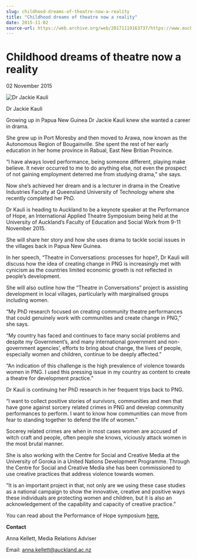 ```yaml
---
slug: childhood-dreams-of-theatre-now-a-reality
title: "Childhood dreams of theatre now a reality"
date: 2015-11-02
source-url: https://web.archive.org/web/20171119163737/https://www.auckland.ac.nz/en/about/news-events-and-notices/news/news-2015/10/childhood-dreams-of-theatre-now-a-reality-.html
---
```

Childhood dreams of theatre now a reality
=========================================

02 November 2015

![Dr Jackie Kauli](https://www.auckland.ac.nz/en/about/news-events-and-notices/news/news-2015/10/childhood-dreams-of-theatre-now-a-reality-/_jcr_content/par/textimage/image.img.jpg/1453347413056.jpg "Dr Jackie Kauli")

Dr Jackie Kauli

Growing up in Papua New Guinea Dr Jackie Kauli knew she wanted a career in drama.

She grew up in Port Moresby and then moved to Arawa, now known as the Autonomous Region of Bougainville. She spent the rest of her early education in her home province in Rabual, East New Britian Province.

“I have always loved performance, being someone different, playing make believe. It never occurred to me to do anything else, not even the prospect of not gaining employment deterred me from studying drama,” she says.

Now she’s achieved her dream and is a lecturer in drama in the Creative Industries Faculty at Queensland University of Technology where she recently completed her PhD.

Dr Kauli is heading to Auckland to be a keynote speaker at the Performance of Hope, an International Applied Theatre Symposium being held at the University of Auckland’s Faculty of Education and Social Work from 9-11 November 2015.

She will share her story and how she uses drama to tackle social issues in the villages back in Papua New Guinea.

In her speech, “Theatre in Conversations: processes for hope?, Dr Kauli will discuss how the idea of creating change in PNG is increasingly met with cynicism as the countries limited economic growth is not reflected in people’s development.

She will also outline how the “Theatre in Conversations” project is assisting development in local villages, particularly with marginalised groups including women.

“My PhD research focused on creating community theatre performances that could genuinely work with communities and create change in PNG,” she says.

“My country has faced and continues to face many social problems and despite my Government’s, and many international government and non-government agencies’, efforts to bring about change, the lives of people, especially women and children, continue to be deeply affected.”

“An indication of this challenge is the high prevalence of violence towards women in PNG. I used this pressing issue in my country as content to create a theatre for development practice.”

Dr Kauli is continuing her PhD research in her frequent trips back to PNG.

“I want to collect positive stories of survivors, communities and men that have gone against sorcery related crimes in PNG and develop community performances to perform. I want to know how communities can move from fear to standing together to defend the life of women.”

Socerey related crimes are when in most cases women are accused of witch craft and people, often people she knows, viciously attack women in the most brutal manner.

She is also working with the Centre for Social and Creative Media at the University of Goroka in a United Nations Development Programme. Through the Centre for Social and Creative Media she has been commissioned to use creative practices that address violence towards women.

”It is an important project in that, not only are we using these case studies as a national campaign to show the innovative, creative and positive ways these individuals are protecting women and children, but it is also an acknowledgement of the capability and capacity of creative practice.”

You can read about the Performance of Hope symposium [here.](http://www.education.auckland.ac.nz/en/about/events/events-2015/11/the-performance-of-hope.html)

**Contact**

Anna Kellett, Media Relations Adviser

Email: [anna.kellett@auckland.ac.nz](mailto:anna.kellett@auckland.ac.nz)